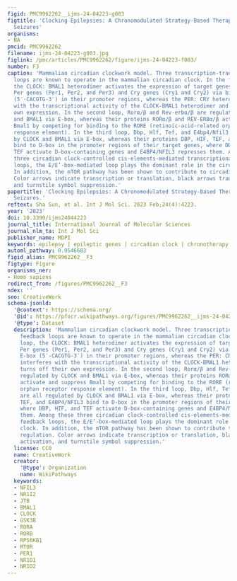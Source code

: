 ```yaml
---
figid: PMC9962262__ijms-24-04223-g003
figtitle: 'Clocking Epilepsies: A Chronomodulated Strategy-Based Therapy for Rhythmic
  Seizures'
organisms:
- NA
pmcid: PMC9962262
filename: ijms-24-04223-g003.jpg
figlink: /pmc/articles/PMC9962262/figure/ijms-24-04223-f003/
number: F3
caption: 'Mammalian circadian clockwork model. Three transcription-translation feedback
  loops are known to operate in the mammalian circadian clock. In the first loop,
  the CLOCK: BMAL1 heterodimer activates the expression of target genes, including
  Per genes (Per1, Per2, and Per3) and Cry genes (Cry1 and Cry2) via binding to E-box
  (5′-CACGTG-3′) in their promoter regions, whereas the PER: CRY heterodimer interferes
  with the transcriptional activity of the CLOCK-BMAL1 heterodimer and turns off their
  own expression. In the second loop, Rorα/β and Rev-erbα/β are regulated by CLOCK
  and BMAL1 via E-box, whereas their proteins RORα/β and REV-ERBα/β activate and suppress
  Bmal1 by competing for binding to the RORE (retinoic-acid-related orphan receptor
  response element). In the third loop, Dbp, Hlf, Tef, and E4bp4/Nfil3 are all regulated
  by CLOCK and BMAL1 via E-box, whereas their proteins DBP, HIF, TEF, and E4BP4/NFIL3
  bind to D-box in the promoter regions of their target genes, where DBP, HIF, and
  TEF activate D-box-containing genes and E4BP4/NFIL3 represses them. Among these
  three circadian clock-controlled cis-elements-mediated transcriptional feedback
  loops, the E/E’-box-mediated loop plays the dominant role in the circadian clock.
  In addition, the mTOR pathway has been shown to contribute to circadian regulation.
  Color arrows indicate transcription or translation, black arrows transcription activation,
  and turnstile symbol suppression.'
papertitle: 'Clocking Epilepsies: A Chronomodulated Strategy-Based Therapy for Rhythmic
  Seizures.'
reftext: Sha Sun, et al. Int J Mol Sci. 2023 Feb;24(4):4223.
year: '2023'
doi: 10.3390/ijms24044223
journal_title: International Journal of Molecular Sciences
journal_nlm_ta: Int J Mol Sci
publisher_name: MDPI
keywords: epilepsy | epileptic genes | circadian clock | chronotherapy | animal models
automl_pathway: 0.9546683
figid_alias: PMC9962262__F3
figtype: Figure
organisms_ner:
- Homo sapiens
redirect_from: /figures/PMC9962262__F3
ndex: ''
seo: CreativeWork
schema-jsonld:
  '@context': https://schema.org/
  '@id': https://pfocr.wikipathways.org/figures/PMC9962262__ijms-24-04223-g003.html
  '@type': Dataset
  description: 'Mammalian circadian clockwork model. Three transcription-translation
    feedback loops are known to operate in the mammalian circadian clock. In the first
    loop, the CLOCK: BMAL1 heterodimer activates the expression of target genes, including
    Per genes (Per1, Per2, and Per3) and Cry genes (Cry1 and Cry2) via binding to
    E-box (5′-CACGTG-3′) in their promoter regions, whereas the PER: CRY heterodimer
    interferes with the transcriptional activity of the CLOCK-BMAL1 heterodimer and
    turns off their own expression. In the second loop, Rorα/β and Rev-erbα/β are
    regulated by CLOCK and BMAL1 via E-box, whereas their proteins RORα/β and REV-ERBα/β
    activate and suppress Bmal1 by competing for binding to the RORE (retinoic-acid-related
    orphan receptor response element). In the third loop, Dbp, Hlf, Tef, and E4bp4/Nfil3
    are all regulated by CLOCK and BMAL1 via E-box, whereas their proteins DBP, HIF,
    TEF, and E4BP4/NFIL3 bind to D-box in the promoter regions of their target genes,
    where DBP, HIF, and TEF activate D-box-containing genes and E4BP4/NFIL3 represses
    them. Among these three circadian clock-controlled cis-elements-mediated transcriptional
    feedback loops, the E/E’-box-mediated loop plays the dominant role in the circadian
    clock. In addition, the mTOR pathway has been shown to contribute to circadian
    regulation. Color arrows indicate transcription or translation, black arrows transcription
    activation, and turnstile symbol suppression.'
  license: CC0
  name: CreativeWork
  creator:
    '@type': Organization
    name: WikiPathways
  keywords:
  - NFIL3
  - NR1I2
  - JTB
  - BMAL1
  - CLOCK
  - GSK3B
  - RORA
  - RORB
  - RPS6KB1
  - MTOR
  - PER1
  - NR1D1
  - NR1D2
---
```

